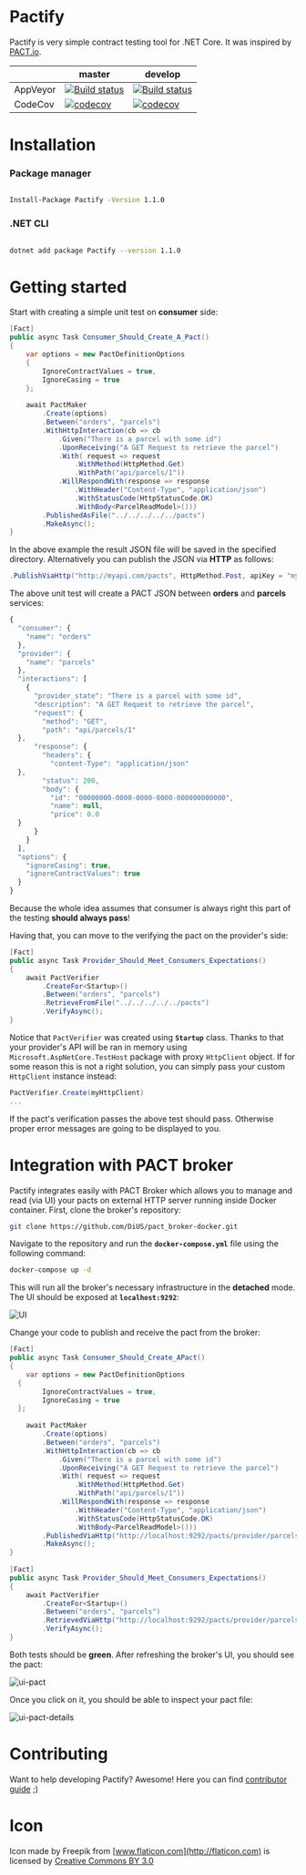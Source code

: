 
# Pactify

Pactify is very simple contract testing tool for .NET Core. It was inspired by [PACT.io](https://docs.pact.io/).

  |   | master  | develop  |
|---|--------|----------|
|AppVeyor|[![Build status](https://ci.appveyor.com/api/projects/status/0i8kk52yy53c5mm9/branch/master?svg=true)](https://ci.appveyor.com/project/GooRiOn/pactify/branch/master)|[![Build status](https://ci.appveyor.com/api/projects/status/0i8kk52yy53c5mm9/branch/develop?svg=true)](https://ci.appveyor.com/project/GooRiOn/pactify/branch/develop)|
|CodeCov|[![codecov](https://codecov.io/gh/GooRiOn/Pactify/branch/master/graph/badge.svg)](https://codecov.io/gh/GooRiOn/Pactify)|[![codecov](https://codecov.io/gh/GooRiOn/Pactify/branch/develop/graph/badge.svg)](https://codecov.io/gh/GooRiOn/Pactify)

# Installation

### Package manager

```bash

Install-Package Pactify -Version 1.1.0

```

  

### .NET CLI

```bash

dotnet add package Pactify --version 1.1.0

```

  

# Getting started

Start with creating a simple unit test on **consumer** side:

```csharp
[Fact]  
public async Task Consumer_Should_Create_A_Pact()  
{  
    var options = new PactDefinitionOptions  
    {  
        IgnoreContractValues = true,  
        IgnoreCasing = true  
    };  
    
    await PactMaker  
        .Create(options)  
        .Between("orders", "parcels")  
        .WithHttpInteraction(cb => cb  
            .Given("There is a parcel with some id")  
            .UponReceiving("A GET Request to retrieve the parcel")  
            .With( request => request  
                .WithMethod(HttpMethod.Get)  
                .WithPath("api/parcels/1"))  
            .WillRespondWith(response => response  
                .WithHeader("Content-Type", "application/json")  
                .WithStatusCode(HttpStatusCode.OK)  
                .WithBody<ParcelReadModel>()))  
        .PublishedAsFile("../../../../../pacts")  
        .MakeAsync();   
}
```
 
 In the above example the result JSON file will be saved in the specified directory. Alternatively you can publish the  JSON via **HTTP** as follows:

```csharp
.PublishViaHttp("http://myapi.com/pacts", HttpMethod.Post, apiKey = "myApiKey");
``` 

The above unit test will create a PACT JSON between **orders** and **parcels** services:


```javascript
{  
  "consumer": {  
    "name": "orders"  
  },  
  "provider": {  
    "name": "parcels"  
  },  
  "interactions": [  
    {  
      "provider_state": "There is a parcel with some id",  
      "description": "A GET Request to retrieve the parcel",  
      "request": {  
        "method": "GET",  
        "path": "api/parcels/1"  
  },  
      "response": {  
        "headers": {  
          "content-Type": "application/json"  
  },  
        "status": 200,  
        "body": {  
          "id": "00000000-0000-0000-0000-000000000000",  
          "name": null,  
          "price": 0.0  
  }  
      }  
    }  
  ],  
  "options": {  
    "ignoreCasing": true,  
    "ignoreContractValues": true  
  }  
}
```
  
  Because the whole idea assumes that consumer is always right this part of the testing **should always pass**! 

Having that, you can move to the verifying the pact on the provider's side:

```csharp
[Fact]  
public async Task Provider_Should_Meet_Consumers_Expectations()  
{  
    await PactVerifier  
        .CreateFor<Startup>()  
        .Between("orders", "parcels")  
        .RetrieveFromFile("../../../../../pacts")  
        .VerifyAsync();  
}
```

Notice that ``PactVerifier`` was created using **``Startup``** class. Thanks to that your provider's API will be ran in memory using ``Microsoft.AspNetCore.TestHost`` package with proxy ``HttpClient`` object. If for some reason this is not a right solution, you can simply pass your custom ``HttpClient`` instance instead:

```csharp
PactVerifier.Create(myHttpClient)
...
```

If the pact's verification passes the above test should pass. Otherwise proper error messages are going to be displayed to you.


# Integration with PACT broker
Pactify integrates easily with PACT Broker which allows you to manage and read (via UI) your pacts on external HTTP server running inside Docker container. First, clone the broker's repository:

```bash
git clone https://github.com/DiUS/pact_broker-docker.git
```

Navigate to the repository and run the **``docker-compose.yml``** file using the following command:

```bash
docker-compose up -d
```
This will run all the broker's necessary infrastructure in the **detached** mode. The UI should be exposed at **``localhost:9292``**:

![UI](https://user-images.githubusercontent.com/7096476/62197643-82040c80-b380-11e9-9438-d3b03d39ce17.png)

Change your code to publish and receive the pact from the broker:

```csharp
[Fact]  
public async Task Consumer_Should_Create_APact()  
{  
    var options = new PactDefinitionOptions  
  {  
        IgnoreContractValues = true,  
        IgnoreCasing = true  
  };  
  
    await PactMaker  
		.Create(options)  
        .Between("orders", "parcels")  
        .WithHttpInteraction(cb => cb  
            .Given("There is a parcel with some id")  
            .UponReceiving("A GET Request to retrieve the parcel")  
            .With( request => request  
                .WithMethod(HttpMethod.Get)  
                .WithPath("api/parcels/1"))  
            .WillRespondWith(response => response  
                .WithHeader("Content-Type", "application/json")  
                .WithStatusCode(HttpStatusCode.OK)  
                .WithBody<ParcelReadModel>()))  
        .PublishedViaHttp("http://localhost:9292/pacts/provider/parcels/consumer/orders/version/1.2.104", HttpMethod.Put) 
        .MakeAsync();  
}  
  
[Fact]  
public async Task Provider_Should_Meet_Consumers_Expectations()  
{  
    await PactVerifier  
        .CreateFor<Startup>()  
        .Between("orders", "parcels")  
        .RetrievedViaHttp("http://localhost:9292/pacts/provider/parcels/consumer/orders/latest")  
        .VerifyAsync();  
}

```

Both tests should be **green**. After refreshing the broker's UI, you should see the pact:

![ui-pact](https://user-images.githubusercontent.com/7096476/62197921-0eaeca80-b381-11e9-80f2-fd8961a8c891.png)

Once you click on it, you should be able to inspect your pact file:

![ui-pact-details](https://user-images.githubusercontent.com/7096476/62198044-37cf5b00-b381-11e9-91b7-2d3e22e88bb4.png)

# Contributing
Want to help developing Pactify? Awesome! Here you can find [contributor guide](https://github.com/GooRiOn/Pactify/blob/develop/CONTRIBUTING.md) ;)

# Icon

Icon made by Freepik from [www.flaticon.com](http://flaticon.com) is licensed by [Creative Commons BY 3.0](http://creativecommons.org/licenses/by/3.0/)
